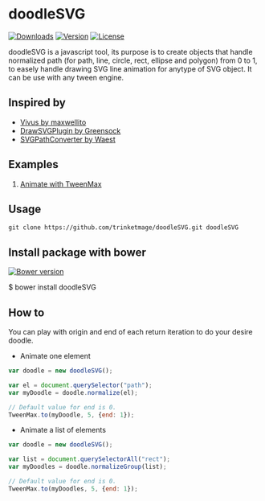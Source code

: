 # doodleSVG

[![Downloads](https://img.shields.io/npm/dm/doodle-svg.svg)](https://npmcharts.com/compare/doodle-svg?minimal=true)
[![Version](https://img.shields.io/npm/v/doodle-svg.svg)](https://www.npmjs.com/package/doodle-svg)
[![License](https://img.shields.io/npm/l/doodle-svg.svg)](https://www.npmjs.com/package/doodle-svg)

doodleSVG is a javascript tool, its purpose is to create objects that handle normalized path (for path, line, circle, rect, ellipse and polygon) from 0 to 1, to easely handle drawing SVG line animation for anytype of SVG object. It can be use with any tween engine.

## Inspired by

* [Vivus by maxwellito](https://github.com/maxwellito/vivus)
* [DrawSVGPlugin by Greensock](http://greensock.com/drawSVG)
* [SVGPathConverter by Waest](https://github.com/Waest/SVGPathConverter)

## Examples

1. [Animate with TweenMax](http://codepen.io/trinketmage/pen/bEBxqg)

## Usage

```shell
git clone https://github.com/trinketmage/doodleSVG.git doodleSVG
```

## Install package with bower

[![Bower version](https://badge.fury.io/bo/doodleSVG.svg)](https://badge.fury.io/bo/doodleSVG)

$ bower install doodleSVG

## How to

You can play with origin and end of each return iteration to do your desire doodle.

* Animate one element
```js
var doodle = new doodleSVG();

var el = document.querySelector("path");
var myDoodle = doodle.normalize(el);

// Default value for end is 0.
TweenMax.to(myDoodle, 5, {end: 1});
```

* Animate a list of elements
```js
var doodle = new doodleSVG();

var list = document.querySelectorAll("rect");
var myDoodles = doodle.normalizeGroup(list);

// Default value for end is 0.
TweenMax.to(myDoodles, 5, {end: 1});
```
